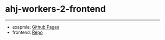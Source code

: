 # ahj-workers-2-frontend
--------------------


- exapmle: <a href="https://tarapiygin.github.io/ahj-workers-2-frontend/">Github Pages</a>
- frontend: <a href="https://github.com/tarapiygin/ahj-workers-2-frontend/">Repo</a>
